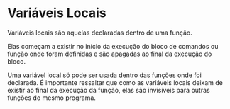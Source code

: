 # Variáveis Locais

Variáveis locais são aquelas declaradas dentro de uma função.

Elas começam a existir no início da execução do bloco de comandos ou função onde foram definidas e são apagadas ao final da execução do bloco.

Uma variável local só pode ser usada dentro das funções onde foi declarada. É importante ressaltar que como as variáveis locais deixam de existir ao final da execução da função, elas são invisíveis para outras funções do mesmo programa.

